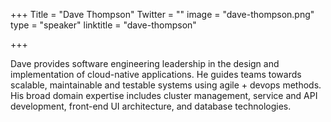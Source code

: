 +++
Title = "Dave Thompson"
Twitter = ""
image = "dave-thompson.png"
type = "speaker"
linktitle = "dave-thompson"

+++

Dave provides software engineering leadership in the design and implementation of cloud-native applications. He guides teams towards scalable, maintainable and testable systems using agile + devops methods. His broad domain expertise includes cluster management, service and API development, front-end UI architecture, and database technologies.
